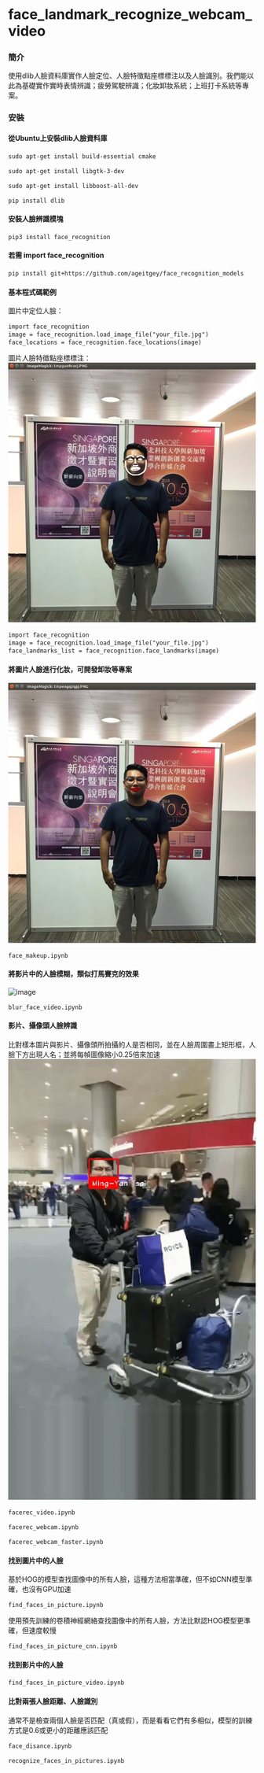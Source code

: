 # face_landmark_recognize_webcam_video
### 簡介
使用dlib人臉資料庫實作人臉定位、人臉特徵點座標標注以及人臉識別。我們能以此為基礎實作實時表情辨識；疲勞駕駛辨識；化妝卸妝系統；上班打卡系統等專案。
### 安裝
#### 從Ubuntu上安裝dlib人臉資料庫
```
sudo apt-get install build-essential cmake
```
```
sudo apt-get install libgtk-3-dev
```
```
sudo apt-get install libboost-all-dev
```
```
pip install dlib
```
#### 安裝人臉辨識模塊
```
pip3 install face_recognition
```
#### 若需 import face_recognition
```
pip install git+https://github.com/ageitgey/face_recognition_models
```
#### 基本程式碼範例 
圖片中定位人臉：
```
import face_recognition
image = face_recognition.load_image_file("your_file.jpg")
face_locations = face_recognition.face_locations(image)
```
圖片人臉特徵點座標標注：
![image](https://github.com/03053020ITE/face_landmark_recognize_webcam_video/blob/master/show/me3.PNG)
```
import face_recognition
image = face_recognition.load_image_file("your_file.jpg")
face_landmarks_list = face_recognition.face_landmarks(image)
```
#### 將圖片人臉進行化妝，可開發卸妝等專案
![image](https://github.com/03053020ITE/face_landmark_recognize_webcam_video/blob/master/show/makeup.PNG)
```
face_makeup.ipynb
```
#### 將影片中的人臉模糊，類似打馬賽克的效果
![image](https://github.com/03053020ITE/face_landmark_recognize_webcam_video/blob/master/show/blur.gif)
```
blur_face_video.ipynb
```
#### 影片、攝像頭人臉辨識
比對樣本圖片與影片、攝像頭所拍攝的人是否相同，並在人臉周圍畫上矩形框，人臉下方出現人名；並將每幀圖像縮小0.25倍來加速
![image](https://github.com/03053020ITE/face_landmark_recognize_webcam_video/blob/master/show/facerec.gif)
```
facerec_video.ipynb
```
```
facerec_webcam.ipynb
```
```
facerec_webcam_faster.ipynb
```
#### 找到圖片中的人臉
基於HOG的模型查找圖像中的所有人臉，這種方法相當準確，但不如CNN模型準確，也沒有GPU加速
```
find_faces_in_picture.ipynb
```
使用預先訓練的卷積神經網絡查找圖像中的所有人臉，方法比默認HOG模型更準確，但速度較慢
```
find_faces_in_picture_cnn.ipynb
```
#### 找到影片中的人臉
```
find_faces_in_picture_video.ipynb
```
#### 比對兩張人臉距離、人臉識別
通常不是檢查兩個人臉是否匹配（真或假），而是看看它們有多相似，模型的訓練方式是0.6或更小的距離應該匹配
```
face_disance.ipynb
```
```
recognize_faces_in_pictures.ipynb
```

